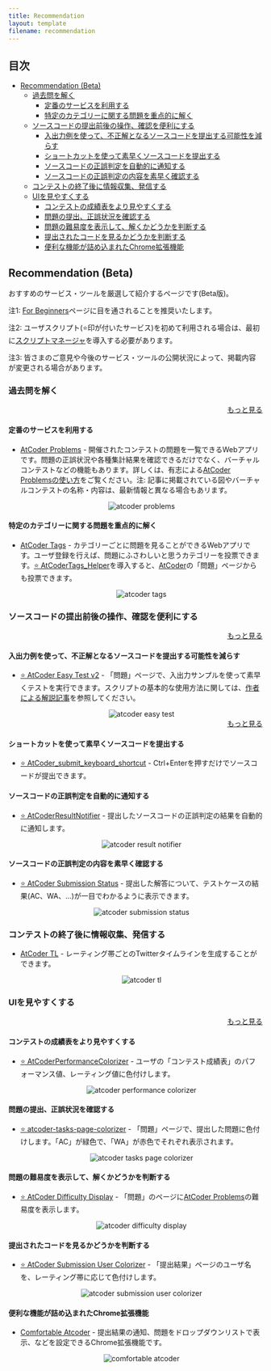 ```yaml
---
title: Recommendation
layout: template
filename: recommendation
---
```


## 目次

<!-- START doctoc generated TOC please keep comment here to allow auto update -->
<!-- DON'T EDIT THIS SECTION, INSTEAD RE-RUN doctoc TO UPDATE -->

- [Recommendation (Beta)](#recommendation-beta)
  - [過去問を解く](#%E9%81%8E%E5%8E%BB%E5%95%8F%E3%82%92%E8%A7%A3%E3%81%8F)
    - [定番のサービスを利用する](#%E5%AE%9A%E7%95%AA%E3%81%AE%E3%82%B5%E3%83%BC%E3%83%93%E3%82%B9%E3%82%92%E5%88%A9%E7%94%A8%E3%81%99%E3%82%8B)
    - [特定のカテゴリーに関する問題を重点的に解く](#%E7%89%B9%E5%AE%9A%E3%81%AE%E3%82%AB%E3%83%86%E3%82%B4%E3%83%AA%E3%83%BC%E3%81%AB%E9%96%A2%E3%81%99%E3%82%8B%E5%95%8F%E9%A1%8C%E3%82%92%E9%87%8D%E7%82%B9%E7%9A%84%E3%81%AB%E8%A7%A3%E3%81%8F)
  - [ソースコードの提出前後の操作、確認を便利にする](#%E3%82%BD%E3%83%BC%E3%82%B9%E3%82%B3%E3%83%BC%E3%83%89%E3%81%AE%E6%8F%90%E5%87%BA%E5%89%8D%E5%BE%8C%E3%81%AE%E6%93%8D%E4%BD%9C%E7%A2%BA%E8%AA%8D%E3%82%92%E4%BE%BF%E5%88%A9%E3%81%AB%E3%81%99%E3%82%8B)
    - [入出力例を使って、不正解となるソースコードを提出する可能性を減らす](#%E5%85%A5%E5%87%BA%E5%8A%9B%E4%BE%8B%E3%82%92%E4%BD%BF%E3%81%A3%E3%81%A6%E4%B8%8D%E6%AD%A3%E8%A7%A3%E3%81%A8%E3%81%AA%E3%82%8B%E3%82%BD%E3%83%BC%E3%82%B9%E3%82%B3%E3%83%BC%E3%83%89%E3%82%92%E6%8F%90%E5%87%BA%E3%81%99%E3%82%8B%E5%8F%AF%E8%83%BD%E6%80%A7%E3%82%92%E6%B8%9B%E3%82%89%E3%81%99)
    - [ショートカットを使って素早くソースコードを提出する](#%E3%82%B7%E3%83%A7%E3%83%BC%E3%83%88%E3%82%AB%E3%83%83%E3%83%88%E3%82%92%E4%BD%BF%E3%81%A3%E3%81%A6%E7%B4%A0%E6%97%A9%E3%81%8F%E3%82%BD%E3%83%BC%E3%82%B9%E3%82%B3%E3%83%BC%E3%83%89%E3%82%92%E6%8F%90%E5%87%BA%E3%81%99%E3%82%8B)
    - [ソースコードの正誤判定を自動的に通知する](#%E3%82%BD%E3%83%BC%E3%82%B9%E3%82%B3%E3%83%BC%E3%83%89%E3%81%AE%E6%AD%A3%E8%AA%A4%E5%88%A4%E5%AE%9A%E3%82%92%E8%87%AA%E5%8B%95%E7%9A%84%E3%81%AB%E9%80%9A%E7%9F%A5%E3%81%99%E3%82%8B)
    - [ソースコードの正誤判定の内容を素早く確認する](#%E3%82%BD%E3%83%BC%E3%82%B9%E3%82%B3%E3%83%BC%E3%83%89%E3%81%AE%E6%AD%A3%E8%AA%A4%E5%88%A4%E5%AE%9A%E3%81%AE%E5%86%85%E5%AE%B9%E3%82%92%E7%B4%A0%E6%97%A9%E3%81%8F%E7%A2%BA%E8%AA%8D%E3%81%99%E3%82%8B)
  - [コンテストの終了後に情報収集、発信する](#%E3%82%B3%E3%83%B3%E3%83%86%E3%82%B9%E3%83%88%E3%81%AE%E7%B5%82%E4%BA%86%E5%BE%8C%E3%81%AB%E6%83%85%E5%A0%B1%E5%8F%8E%E9%9B%86%E7%99%BA%E4%BF%A1%E3%81%99%E3%82%8B)
  - [UIを見やすくする](#ui%E3%82%92%E8%A6%8B%E3%82%84%E3%81%99%E3%81%8F%E3%81%99%E3%82%8B)
    - [コンテストの成績表をより見やすくする](#%E3%82%B3%E3%83%B3%E3%83%86%E3%82%B9%E3%83%88%E3%81%AE%E6%88%90%E7%B8%BE%E8%A1%A8%E3%82%92%E3%82%88%E3%82%8A%E8%A6%8B%E3%82%84%E3%81%99%E3%81%8F%E3%81%99%E3%82%8B)
    - [問題の提出、正誤状況を確認する](#%E5%95%8F%E9%A1%8C%E3%81%AE%E6%8F%90%E5%87%BA%E6%AD%A3%E8%AA%A4%E7%8A%B6%E6%B3%81%E3%82%92%E7%A2%BA%E8%AA%8D%E3%81%99%E3%82%8B)
    - [問題の難易度を表示して、解くかどうかを判断する](#%E5%95%8F%E9%A1%8C%E3%81%AE%E9%9B%A3%E6%98%93%E5%BA%A6%E3%82%92%E8%A1%A8%E7%A4%BA%E3%81%97%E3%81%A6%E8%A7%A3%E3%81%8F%E3%81%8B%E3%81%A9%E3%81%86%E3%81%8B%E3%82%92%E5%88%A4%E6%96%AD%E3%81%99%E3%82%8B)
    - [提出されたコードを見るかどうかを判断する](#%E6%8F%90%E5%87%BA%E3%81%95%E3%82%8C%E3%81%9F%E3%82%B3%E3%83%BC%E3%83%89%E3%82%92%E8%A6%8B%E3%82%8B%E3%81%8B%E3%81%A9%E3%81%86%E3%81%8B%E3%82%92%E5%88%A4%E6%96%AD%E3%81%99%E3%82%8B)
    - [便利な機能が詰め込まれたChrome拡張機能](#%E4%BE%BF%E5%88%A9%E3%81%AA%E6%A9%9F%E8%83%BD%E3%81%8C%E8%A9%B0%E3%82%81%E8%BE%BC%E3%81%BE%E3%82%8C%E3%81%9Fchrome%E6%8B%A1%E5%BC%B5%E6%A9%9F%E8%83%BD)

<!-- END doctoc generated TOC please keep comment here to allow auto update -->

## Recommendation (Beta)

おすすめのサービス・ツールを厳選して紹介するページです(Beta版)。

注1: [For Beginners](https://kato-hiro.github.io/AtCoderClans/for_beginners)ページに目を通されることを推奨いたします。

注2: ユーザスクリプト(⭐️印が付いたサービス)を初めて利用される場合は、最初に[スクリプトマネージャ](https://greasyfork.org/ja)を導入する必要があります。

注3: 皆さまのご意見や今後のサービス・ツールの公開状況によって、掲載内容が変更される場合があります。

### 過去問を解く

  <div align="right">
    <a href="https://kato-hiro.github.io/AtCoderClans/web_app">もっと見る</a>
  </div>

#### 定番のサービスを利用する

- [AtCoder Problems](https://kenkoooo.com/atcoder/) - 開催されたコンテストの問題を一覧できるWebアプリです。問題の正誤状況や各種集計結果を確認できるだけでなく、バーチャルコンテストなどの機能もあります。詳しくは、有志による[AtCoder Problemsの使い方](https://ntk-ta01.hatenablog.com/entry/2020/04/15/001405)をご覧ください。注: 記事に掲載されている図やバーチャルコンテストの名称・内容は、最新情報と異なる場合もあリます。

  <div align="center">
    <img loading = "lazy" src="images/web_app/atcoder_problems.png" alt="atcoder problems">
  </div>

#### 特定のカテゴリーに関する問題を重点的に解く

- [AtCoder Tags](https://atcoder-tags.herokuapp.com/) - カテゴリーごとに問題を見ることができるWebアプリです。ユーザ登録を行えば、問題にふさわしいと思うカテゴリーを投票できます。[⭐ AtCoderTags_Helper](https://greasyfork.org/ja/scripts/393121-atcodertags-helper)を導入すると、[AtCoder](https://atcoder.jp/)の「問題」ページからも投票できます。

  <div align="center">
    <img loading = "lazy" src="images/web_app/atcoder_tags.png" alt="atcoder tags">
  </div>

### ソースコードの提出前後の操作、確認を便利にする

  <div align="right">
    <a href="https://kato-hiro.github.io/AtCoderClans/scripts">もっと見る</a>
  </div>

#### 入出力例を使って、不正解となるソースコードを提出する可能性を減らす

- [⭐ AtCoder Easy Test v2](https://greasyfork.org/ja/scripts/433152-atcoder-easy-test-v2) - 「問題」ページで、入出力サンプルを使って素早くテストを実行できます。スクリプトの基本的な使用方法に関しては、[作者による解説記事](https://qiita.com/magurofly/items/4b60dc02283e70230f71)を参照してください。

  <div align="center">
    <img loading = "lazy" src="images/userscript/atcoder_easy_test.png" alt="atcoder easy test">
  </div>

  <div align="right">
    <a href="https://kato-hiro.github.io/AtCoderClans/cli">もっと見る</a>
  </div>

#### ショートカットを使って素早くソースコードを提出する

- [⭐ AtCoder_submit_keyboard_shortcut](https://greasyfork.org/ja/scripts/378760-atcoder-submit-keyboard-shortcut) - Ctrl+Enterを押すだけでソースコードが提出できます。

#### ソースコードの正誤判定を自動的に通知する

- [⭐ AtCoderResultNotifier](https://greasyfork.org/ja/scripts/371225-atcoderresultnotifier) - 提出したソースコードの正誤判定の結果を自動的に通知します。

  <div align="center">
    <img loading = "lazy" src="images/userscript/atcoder_result_notifier.gif" alt="atcoder result notifier">
  </div>

#### ソースコードの正誤判定の内容を素早く確認する

- [⭐ AtCoder Submission Status](https://greasyfork.org/ja/scripts/383817-atcoder-submission-status) - 提出した解答について、テストケースの結果(AC、WA、…)が一目でわかるように表示できます。

  <div align="center">
    <img loading = "lazy" src="images/userscript/atcoder_submission_status.png" alt="atcoder submission status">
  </div>

### コンテストの終了後に情報収集、発信する

- [AtCoder TL](https://github.com/shirakia/atcoder_tl) - レーティング帯ごとのTwitterタイムラインを生成することができます。

  <div align="center">
    <img loading = "lazy" src="images/web_app/atcoder_tl.png" alt="atcoder tl">
  </div>

### UIを見やすくする

  <div align="right">
    <a href="https://kato-hiro.github.io/AtCoderClans/scripts">もっと見る</a>
  </div>

#### コンテストの成績表をより見やすくする

- [⭐ AtCoderPerformanceColorizer](https://greasyfork.org/ja/scripts/371693-atcoderperformancecolorizer) - ユーザの「コンテスト成績表」のパフォーマンス値、レーティング値に色付けします。

  <div align="center">
    <img loading = "lazy" src="images/userscript/atcoder_performance_colorizer.png" alt="atcoder performance colorizer">
  </div>

#### 問題の提出、正誤状況を確認する

- [⭐ atcoder-tasks-page-colorizer](https://greasyfork.org/ja/scripts/380404-atcoder-tasks-page-colorizer) - 「問題」ページで、提出した問題に色付けします。「AC」が緑色で、「WA」が赤色でそれぞれ表示されます。

  <div align="center">
    <img loading = "lazy" src="images/userscript/atcoder_tasks_page_colorizer.jpg" alt="atcoder tasks page colorizer">
  </div>

#### 問題の難易度を表示して、解くかどうかを判断する

- [⭐ AtCoder Difficulty Display](https://greasyfork.org/ja/scripts/397185-atcoder-difficulty-display) - 「問題」のページに[AtCoder Problems](https://kenkoooo.com/atcoder/)の難易度を表示します。

  <div align="center">
    <img loading = "lazy" src="images/userscript/atcoder_difficulty_display.png" alt="atcoder difficulty display">
  </div>

#### 提出されたコードを見るかどうかを判断する

- [⭐ AtCoder Submission User Colorizer](https://greasyfork.org/ja/scripts/397710-atcoder-submission-user-colorizer) - 「提出結果」ページのユーザ名を、レーティング帯に応じて色付けします。

  <div align="center">
    <img loading = "lazy" src="images/userscript/atcoder_submission_user_colorizer.png" alt="atcoder submission user colorizer">
  </div>

#### 便利な機能が詰め込まれたChrome拡張機能

- [Comfortable Atcoder](https://chrome.google.com/webstore/detail/comfortable-atcoder/ipmmkccdccnephfilbjdnmnfcbopbpaj?hl=ja&gl=UA) - 提出結果の通知、問題をドロップダウンリストで表示、などを設定できるChrome拡張機能です。

  <div align="center">
    <img loading = "lazy" src="images/chrome_extension/comfortable_atcoder.png" alt="comfortable atcoder">
  </div>

